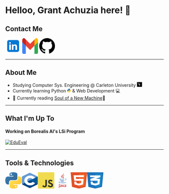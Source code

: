 # Helloo, Grant Achuzia here! 👋

## Contact Me 

[<img src="media\linkedin icon.svg" width="50" height="50">](https://www.linkedin.com/in/grant-achuzia-8259251b8/)
[<img src="media\Gmail icon.svg" width="50" height="50">](mailto:achuziaduby@gmail.com)
[<img src="media\github icon.svg" width="50" height="50">](https://github.com/GAchuzia)

---

## About Me <br>

- Studying Computer Sys. Engineering @ Carleton University <img height="15" width="16" src="media\carleton_logo.jpg"/>
- Currently learning Python <img height="12" width="12" src="media/python.svg"/> & Web Development 💻
- 📖 Currently reading [Soul of a New Machine](https://en.wikipedia.org/wiki/The_Soul_of_a_New_Machine)📖 

---
## What I'm Up To
#### Working on Borealis AI's LSi Program  
[![EduEval](https://svg.bookmark.style/api?url=https://github.com/linguini1/EduEval&mode=dark&style=horizontal)](https://github.com/linguini1/EduEval)

---
## Tools & Technologies <br>

<img height="52" width="52" src="media/python.svg"/><img height="52" width="52" src="media/c.svg"/><img height="52" width="52" src="media/javascript.svg"/><img height="52" width="52" src="media/java.svg"/><img height="52" width="52" src="media/html5.svg"/><img height="52" width="52" src="media/css3.svg"/>


<!---
GAchuzia/GAchuzia is a ✨ special ✨ repository because its `README.md` (this file) appears on your GitHub profile.
You can click the Preview link to take a look at your changes.
--->
